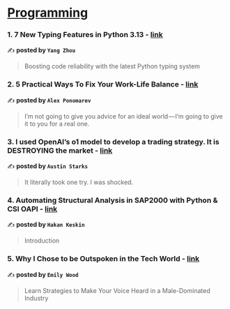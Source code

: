 
<h1><a href=https://medium.com/tag/programming/recommended target="_blank" rel="noopener noreferrer">Programming</a></h1>
<h3>1. 7 New Typing Features in Python 3.13 - <a href="https://medium.com/techtofreedom/7-new-typing-features-in-python-3-13-58caae5f2f10" target="_blank" rel="noopener noreferrer">link</a></h3>

✍️ **posted by `Yang Zhou`**

<blockquote>Boosting code reliability with the latest Python typing system</blockquote>

<h3>2. 5 Practical Ways To Fix Your Work-Life Balance - <a href="https://medium.com/engineering-managers-journal/5-practical-ways-to-fix-your-work-life-balance-86f78dd7aa5e" target="_blank" rel="noopener noreferrer">link</a></h3>

✍️ **posted by `Alex Ponomarev`**

<blockquote>I’m not going to give you advice for an ideal world — I’m going to give it to you for a real one.</blockquote>

<h3>3. I used OpenAI’s o1 model to develop a trading strategy. It is DESTROYING the market - <a href="https://medium.com/datadriveninvestor/i-used-openais-o1-model-to-develop-a-trading-strategy-it-is-destroying-the-market-576a6039e8fa" target="_blank" rel="noopener noreferrer">link</a></h3>

✍️ **posted by `Austin Starks`**

<blockquote>It literally took one try. I was shocked.</blockquote>

<h3>4. Automating Structural Analysis in SAP2000 with Python & CSI OAPI - <a href="https://medium.com/@hakan-keskin/automating-structural-analysis-in-sap2000-with-python-csi-oapi-530d1da7f3bd" target="_blank" rel="noopener noreferrer">link</a></h3>

✍️ **posted by `Hakan Keskin`**

<blockquote>Introduction</blockquote>

<h3>5. Why I Chose to be Outspoken in the Tech World - <a href="https://medium.com/code-like-a-girl/why-i-chose-to-be-outspoken-in-the-tech-world-e6edb44d972b" target="_blank" rel="noopener noreferrer">link</a></h3>

✍️ **posted by `Emily Wood`**

<blockquote>Learn Strategies to Make Your Voice Heard in a Male-Dominated Industry</blockquote>

